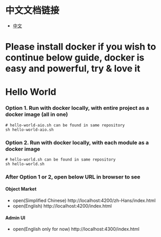 # 中文文档链接
- [中文](README.zh-Hans.md)
# Please install docker if you wish to continue below guide, docker is easy and powerful, try & love it
# Hello World
### Option 1. Run with docker locally, with entire project as a docker image (all in one)
``` shell script
# hello-world-aio.sh can be found in same repository
sh hello-world-aio.sh
```
### Option 2. Run with docker locally, with each module as a docker image
``` shell script
# hello-world.sh can be found in same repository
sh hello-world.sh
```
### After Option 1 or 2, open below URL in browser to see
#### Object Market
- open(Simplified Chinese) http://localhost:4200/zh-Hans/index.html
- open(English) http://localhost:4200/index.html
#### Admin UI
- open(English only for now) http://localhost:4300/index.html
